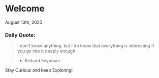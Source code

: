 # Welcome

August 13th, 2025

### Daily Quote:
> I don't know anything, but I do know that everything is interesting if you go into it deeply enough.
> 	- Richard Feynman

Stay Curious and keep Exploring!
